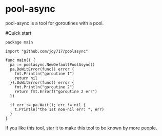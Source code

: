 # pool-async
pool-async is a tool for goroutines with a pool.

#Quick start
```
package main

import "github.com/joy717/poolasync"

func main() {
  pa := poolasync.NewDefaultPoolAsync()
  pa.DoWitError(func() error {
    fmt.Println("goroutine 1")
    return nil
  }).DoWitError(func() error {
    fmt.Println("goroutine 2")
    return fmt.Errorf("goroutine 2 err")
  })
  
  if err := pa.Wait(); err != nil {
    t.Println("the 1st non-nil err: ", err)
  }
}
```
If you like this tool, star it to make this tool to be known by more people.
